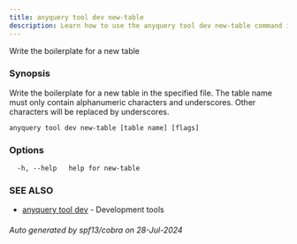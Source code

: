 ```yaml
---
title: anyquery tool dev new-table
description: Learn how to use the anyquery tool dev new-table command in AnyQuery.
---
```


Write the boilerplate for a new table

### Synopsis

Write the boilerplate for a new table in the specified file.
	The table name must only contain alphanumeric characters and underscores. Other characters will be replaced by underscores.

```
anyquery tool dev new-table [table name] [flags]
```

### Options

```
  -h, --help   help for new-table
```

### SEE ALSO

* [anyquery tool dev](anyquery_tool_dev.md)	 - Development tools

###### Auto generated by spf13/cobra on 28-Jul-2024
